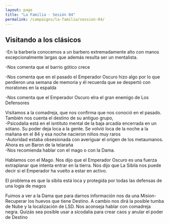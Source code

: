 ```yaml
---
layout: page
title: "La Familia - Sesión 04"
permalink: /campaigns/la-familia/session-04/
---
```


## **Visitando a los clásicos**

\-En la barbería conocemos a un barbero extremadamente alto con manos excepcionalmente largas que además resulta ser un mentalista.

\-Nos comenta que el barrio gótico crece

\-Nos comenta que en el pasado el Emperador Oscuro hizo algo por lo que perdieron una semana de memoria y él recuerda que se despertó con moratones en la espalda

\-Nos comenta que el Emperador Oscuro elra el gran enemigo de Los Defensores

Visitamos a la comadreja, que nos confirma que nos conoció en el pasado. También nos cuenta el destino de su antiguo grupo,   
\-Psicodalia está en el isntituto mental de la baja arcadia encerrada en un sótano. Su poder deja loca a la gente. Se volvió loca de la noche a la mañana en el 84 y esa noche nacieron niños muy raros  
\-Autoridad estaba obsesionada con averiguar el origen de los metaumanos. Ahora es un Baron de la telaraña  
\-Nos recomienda hablar con el mago o con la Dama.

Hablamos con el Mago. Nos dijo que el Emperador Oscuro es una fuerza extraplanar que intenta entrar en la tierra. Nos dijo que La Sibila nos puede decir si el Emperador ha vuelto a estar en activo.

El problema es que la sibila está loca y protegida por todas las defensas  de una logia de magos

Fuimos a ver a la Dama que para darnos información nos da una Mision- Recuperar los huevos que tiene Destino. A cambio nos dirá la posible tumba de Nube y la localización de LSD. Nos aconseja hablar con comadreja negra. Quizás sea posible usar a sicodalia para crear caos y anular el poder de Destino
